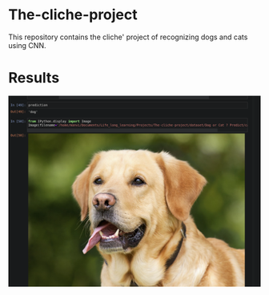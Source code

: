 # The-cliche-project
This repository contains the cliche' project of recognizing dogs and cats using CNN.

# Results
![It's a Dog!!!](https://github.com/manvimadan12/The-cliche-project/blob/master/Screenshot%20from%202020-05-09%2020-27-45.png)
